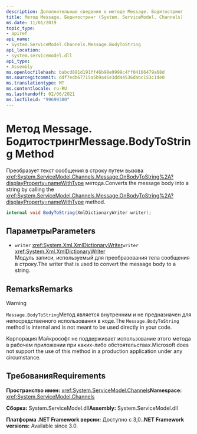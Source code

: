 ```yaml
---
description: Дополнительные сведения о методе Message. Бодитостринг
title: Метод Message. Бодитостринг (System. ServiceModel. Channels)
ms.date: 11/01/2019
topic_type:
- apiref
api_name:
- System.ServiceModel.Channels.Message.BodyToString
api_location:
- system.servicemodel.dll
api_type:
- Assembly
ms.openlocfilehash: babcd881d191ff46b98e9999c4ff04166479a68d
ms.sourcegitcommit: ddf7edb67715a5b9a45e3dd44536dabc153c1de0
ms.translationtype: MT
ms.contentlocale: ru-RU
ms.lasthandoff: 02/06/2021
ms.locfileid: "99699380"
---
```

# <a name="messagebodytostring-method"></a><span data-ttu-id="bbfe4-103">Метод Message. Бодитостринг</span><span class="sxs-lookup"><span data-stu-id="bbfe4-103">Message.BodyToString Method</span></span>

<span data-ttu-id="bbfe4-104">Преобразует текст сообщения в строку путем вызова <xref:System.ServiceModel.Channels.Message.OnBodyToString%2A?displayProperty=nameWithType> метода.</span><span class="sxs-lookup"><span data-stu-id="bbfe4-104">Converts the message body into a string by calling the <xref:System.ServiceModel.Channels.Message.OnBodyToString%2A?displayProperty=nameWithType> method.</span></span>

```csharp
internal void BodyToString(XmlDictionaryWriter writer);
```

## <a name="parameters"></a><span data-ttu-id="bbfe4-105">Параметры</span><span class="sxs-lookup"><span data-stu-id="bbfe4-105">Parameters</span></span>

- <span data-ttu-id="bbfe4-106">`writer` <xref:System.Xml.XmlDictionaryWriter></span><span class="sxs-lookup"><span data-stu-id="bbfe4-106">`writer` <xref:System.Xml.XmlDictionaryWriter></span></span>\
  <span data-ttu-id="bbfe4-107">Модуль записи, используемый для преобразования тела сообщения в строку.</span><span class="sxs-lookup"><span data-stu-id="bbfe4-107">The writer that is used to convert the message body to a string.</span></span>

## <a name="remarks"></a><span data-ttu-id="bbfe4-108">Remarks</span><span class="sxs-lookup"><span data-stu-id="bbfe4-108">Remarks</span></span>

> [!WARNING]
> <span data-ttu-id="bbfe4-109">`Message.BodyToString`Метод является внутренним и не предназначен для непосредственного использования в коде.</span><span class="sxs-lookup"><span data-stu-id="bbfe4-109">The `Message.BodyToString` method is internal and is not meant to be used directly in your code.</span></span>
>
> <span data-ttu-id="bbfe4-110">Корпорация Майкрософт не поддерживает использование этого метода в рабочем приложении при каких-либо обстоятельствах.</span><span class="sxs-lookup"><span data-stu-id="bbfe4-110">Microsoft does not support the use of this method in a production application under any circumstance.</span></span>

## <a name="requirements"></a><span data-ttu-id="bbfe4-111">Требования</span><span class="sxs-lookup"><span data-stu-id="bbfe4-111">Requirements</span></span>

<span data-ttu-id="bbfe4-112">**Пространство имен:** <xref:System.ServiceModel.Channels></span><span class="sxs-lookup"><span data-stu-id="bbfe4-112">**Namespace:** <xref:System.ServiceModel.Channels></span></span>

<span data-ttu-id="bbfe4-113">**Сборка:** System.ServiceModel.dll</span><span class="sxs-lookup"><span data-stu-id="bbfe4-113">**Assembly:** System.ServiceModel.dll</span></span>

<span data-ttu-id="bbfe4-114">**Платформа .NET Framework версии:** Доступно с 3,0.</span><span class="sxs-lookup"><span data-stu-id="bbfe4-114">**.NET Framework versions:** Available since 3.0.</span></span>
